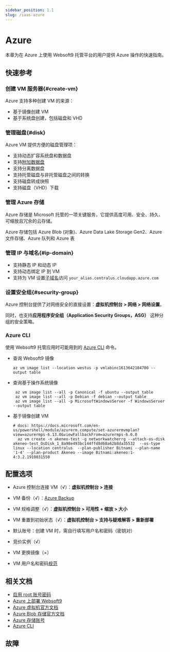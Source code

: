 ```yaml
---
sidebar_position: 1.1
slug: /iaas-azure
---
```


# Azure

本章为在 Azure 上使用 Websoft9 托管平台的用户提供 Azure 操作的快速指南。

## 快速参考

### 创建 VM 服务器{#create-vm}

Azure 支持多种创建 VM 的来源：

- 基于镜像创建 VM
- 基于系统盘创建，包括磁盘和 VHD

### 管理磁盘{#disk}

Azure VM 提供方便的磁盘管理项：

- 支持动态扩容系统盘和数据盘
- 支持[附加数据盘](https://learn.microsoft.com/zh-cn/azure/virtual-machines/linux/attach-disk-portal#connect-to-the-linux-vm-to-mount-the-new-disk)
- 支持分离数据盘
- 支持托管磁盘与非托管磁盘之间的转换
- 支持磁盘转成快照
- 支持磁盘（VHD）下载

### 管理 Azure 存储

Azure 存储是 Microsoft 托管的一项关键服务，它提供高度可用、安全、持久、可缩放且冗余的云存储。    

Azure 存储包括 Azure Blob (对象)、Azure Data Lake Storage Gen2、Azure 文件存储、Azure 队列和 Azure 表   

### 管理 IP 与域名{#ip-domain}

- 支持静态 IP 和动态 IP
- 支持动态绑定 IP 到 VM
- 支持为 VM 设置[子域名](https://learn.microsoft.com/en-us/azure/dns/dns-alias)访问 `your_alias.centralus.cloudapp.azure.com`

### 设置安全组{#security-group}

Azure 控制台提供了对网络安全的直接设置：**虚拟机控制台 > 网络 > 网络设置**。

同时，也支持**应用程序安全组（Application Security Groups，ASG）** 这种分组的安全策略。  

### Azure CLI

使用 Websoft9 托管应用时可能用到的 [Azure CLI](https://learn.microsoft.com/zh-cn/cli/azure/what-is-azure-cli) 命令。  

- 查询 Websoft9 镜像

    ```
    az vm image list --location westus -p vmlabinc1613642184700 --output table
    ```

- 查询基于操作系统镜像
   ```
    az vm image list --all -p Canonical -f ubuntu --output table
    az vm image list --all -p Debian -f debian --output table
    az vm image list --all -p MicrosoftWindowsServer -f WindowsServer --output table
   ```

- 基于镜像创建 VM
  ```
  # docs: https://docs.microsoft.com/en-us/powershell/module/azurerm.compute/set-azurermvmplan?view=azurermps-6.13.0&viewFallbackFrom=azurermps-6.6.0
    az vm create -n akeneo-test -g networkwatcherrg --attach-os-disk akeneo-test_OsDisk_1_8a98e493bc144ffd8d68a62b8da35532  --os-type linux --location centralus  --plan-publisher Bitnami --plan-name '1-4' --plan-product Akeneo --image Bitnami:akeneo:1-4:3.2.1910031550
  ```


## 配置选项

- Azure 控制台连接 VM（√）：**虚拟机控制台 > 连接**

- VM 备份（√）：[Azure Backup](https://azure.microsoft.com/en-us/products/backup/)

- VM 规格调整（√）：**虚拟机控制台 > 可用性 + 缩放 > 大小**

- VM 重置到初始状态（√）：**虚拟机控制台 > 支持与疑难解答 > 重新部署**

- 默认账号：创建 VM 时，需自行填写用户名和密码（密钥对）

- 竞价实例（√）

- VM 更换镜像（×）

- VM 用户名和密码[规范](https://learn.microsoft.com/zh-cn/azure/virtual-machines/linux/faq#what-are-the-username-requirements-when-creating-a-vm)


## 相关文档

- [启用 root 账号密码](./linux#enable)
- [Azure 上部署 Websoft9](./install/azure)
- [Azure 虚拟机官方文档](https://learn.microsoft.com/zh-cn/azure/virtual-machines/)
- [Azure Blob 存储官方文档](https://learn.microsoft.com/zh-cn/azure/storage/blobs/)
- [Azure 存储账号](https://learn.microsoft.com/en-us/azure/storage/common/storage-account-create?tabs=azure-portal)
- [Azure CLI](https://learn.microsoft.com/zh-cn/cli/azure/what-is-azure-cli)


## 故障
